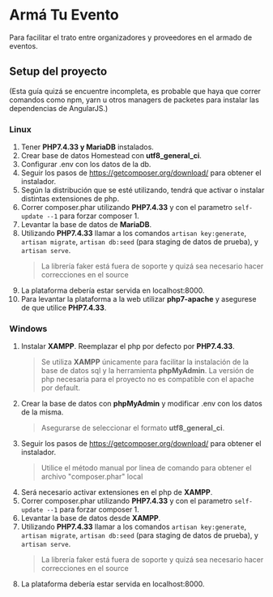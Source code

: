 # Armá Tu Evento
Para facilitar el trato entre organizadores y proveedores en el armado de eventos.

## Setup del proyecto

(Esta guía quizá se encuentre incompleta, es probable que haya que correr comandos como npm, yarn u otros managers de packetes para instalar las dependencias de AngularJS.)

### Linux 
1. Tener **PHP7.4.33 y MariaDB** instalados.
2. Crear base de datos Homestead con **utf8_general_ci**.
3. Configurar .env con los datos de la db.
4. Seguir los pasos de https://getcomposer.org/download/ para obtener el instalador.
5. Según la distribución que se esté utilizando, tendrá que activar o instalar distintas extensiones de php.
6. Correr composer.phar utilizando **PHP7.4.33** y con el parametro `self-update --1` para forzar composer 1.
7. Levantar la base de datos de **MariaDB**.
8. Utilizando **PHP7.4.33** llamar a los comandos `artisan key:generate`, `artisan migrate`, `artisan db:seed` (para staging de datos de prueba), y `artisan serve`.
    > La librería faker está fuera de soporte y quizá sea necesario hacer correcciones en el source
9. La plataforma debería estar servida en localhost:8000.
10. Para levantar la plataforma a la web utilizar **php7-apache** y asegurese de que utilice **PHP7.4.33**.

### Windows 
1. Instalar **XAMPP**. Reemplazar el php por defecto por **PHP7.4.33**.
    > Se utiliza **XAMPP** únicamente para facilitar la instalación de la base de datos sql y la herramienta **phpMyAdmin**.
    > La versión de php necesaria para el proyecto no es compatible con el apache por default.
2. Crear la base de datos con **phpMyAdmin** y modificar .env con los datos de la misma.
    > Asegurarse de seleccionar el formato **utf8_general_ci**.
3. Seguir los pasos de https://getcomposer.org/download/ para obtener el instalador.
    > Utilice el método manual por linea de comando para obtener el archivo "composer.phar" local
4. Será necesario activar extensiones en el php de **XAMPP**.
5. Correr composer.phar utilizando **PHP7.4.33** y con el parametro `self-update --1` para forzar composer 1.
6. Levantar la base de datos desde **XAMPP**.
7. Utilizando **PHP7.4.33** llamar a los comandos `artisan key:generate`, `artisan migrate`, `artisan db:seed` (para staging de datos de prueba), y `artisan serve`.
    > La librería faker está fuera de soporte y quizá sea necesario hacer correcciones en el source
8. La plataforma debería estar servida en localhost:8000.